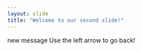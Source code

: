 ```yaml
---
layout: slide
title: "Welcome to our second slide!"
---
```

new message
Use the left arrow to go back!
